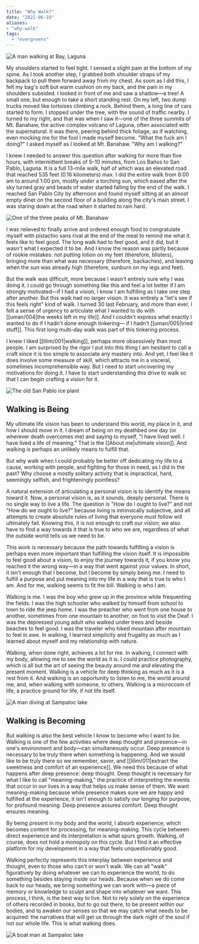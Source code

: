 ```yaml
---
title: "Why Walk?"
date: "2022-06-19"
aliases:
- "why-walk"
tags:
  - "evergreens"
---
```


![A man walking at Bay, Laguna](lilim/images/029/Walking-man.jpeg)

My shoulders started to feel tight. I sensed a slight pain at the bottom of my spine. As I took another step, I grabbed both shoulder straps of my backpack to pull them forward away from my chest. As soon as I did this, I felt my bag's soft but warm cushion on my back, and the pain in my shoulders subsided. I looked in front of me and saw a shadow—a tree! A small one, but enough to take a short standing rest. On my left, two dump trucks moved like tortoises climbing a rock. Behind them, a long line of cars started to form. I stopped under the tree, with the sound of traffic nearby. I turned to my right, and that was when I saw it—one of the three summits of Mt. Banahaw, the active complex volcano of Laguna, often associated with the supernatural. It was there, peering behind thick foliage, as if watching, even mocking me for the fool I made myself become. "What the fuck am I doing?" I asked myself as I looked at Mt. Banahaw. "Why am I walking?"

I knew I needed to answer this question after walking for more than five hours, with intermittent breaks of 5–10 minutes, from Los Baños to San Pablo, Laguna. It is a full 13-mile walk, half of which was an elevated road that reached 535 feet (0.16 kilometers) max. I did the entire walk from 8:00 am to around 1:00 pm, mostly under a torching sun, which eased after the sky turned gray and beads of water started falling by the end of the walk. I reached San Pablo City by afternoon and found myself sitting at an almost empty diner on the second floor of a building along the city's main street. I was staring down at the road when it started to rain hard.

![One of the three peaks of Mt. Banahaw](lilim/images/029/Banahaw.jpeg)

I was relieved to finally arrive and ordered enough food to congratulate myself with pistachio sans rival at the end of the meal to remind me what it feels like to feel good. The long walk had to feel good, and it did, but it wasn't what I expected it to be. And I know the reason was partly because of rookie mistakes: not putting lotion on my feet (therefore, blisters), bringing more than what was necessary (therefore, backaches), and leaving when the sun was already high (therefore, sunburn on my legs and feet).

But the walk was difficult, more because I wasn't entirely sure why I was doing it. I could go through something like this and feel a lot better if I am strongly motivated—if I had a vision, I know I am fulfilling as I take one step after another. But this walk had no larger vision. It was entirely a "let's see if this feels right" kind of walk. I turned 30 last February, and more than ever, I felt a sense of urgency to articulate what I wanted to do with [[uman/004|the weeks left in my life]]. And I couldn't express what exactly I wanted to do if I hadn't done enough tinkering— if I hadn't [[uman/005|tried stuff]]. This first long multi-day walk was part of this tinkering process.

I knew I liked [[lilim/001|walking]], perhaps more obsessively than most people. I am surprised by the rigor I put into this thing I am hesitant to call a craft since it is too simple to associate any mastery into. And yet, I feel like it does involve some measure of skill, which attracts me in a visceral, sometimes incomprehensible way. But I need to start uncovering my motivations for doing it. I have to start understanding this drive to walk so that I can begin crafting a vision for it.

![The old San Pablo ice plant](lilim/images/029/San-Pablo-ice-plant.jpeg)

## Walking is Being

My ultimate life vision has been to understand this world, my place in it, and how I should move in it. I dream of being on my deathbed one day (or wherever death overcomes me) and saying to myself, "I have lived well. I have lived a life of meaning." That is the [[About me|ultimate vision]]. And walking is perhaps an unlikely means to fulfill that.

But why walk when I could probably be better off dedicating my life to a cause, working with people, and fighting for those in need, as I did in the past? Why choose a mostly solitary activity that is impractical, hard, seemingly selfish, and frighteningly pointless?

A natural extension of articulating a personal vision is to identify the means toward it. Now, a personal vision is, as it sounds, deeply personal. There is no single way to live a life. The question is "How do I ought to live?" and not "How do we ought to live?" because living is intrinsically subjective, and all attempts to create absolute rules of living that everyone must follow will ultimately fail. Knowing this, it is not enough to craft our vision; we also have to find a way towards it that is true to who we are, regardless of what the outside world tells us we need to be.

This work is necessary because the path towards fulfilling a vision is perhaps even more important than fulfilling the vision itself. It is impossible to feel good about a vision, to enjoy the journey towards it, if you know you reached it the wrong way—in a way that went against your values. In short, it isn't enough that I become, but I become by simply being me. I need to fulfill a purpose and put meaning into my life in a way that is true to who I am. And for me, walking seems to fit the bill. Walking is who I am.

Walking is me. I was the boy who grew up in the province while frequenting the fields. I was the high schooler who walked by himself from school to town to ride the jeep home. I was the preacher who went from one house to another, sometimes from one mountain to another, on foot to visit the Deaf. I was the depressed young adult who walked under trees and beside beaches to feel good. I was the traveler who hiked mountain after mountain to feel in awe. In walking, I learned simplicity and frugality as much as I learned about myself and my relationship with nature.

Walking, when done right, achieves a lot for me. In walking, I connect with my body, allowing me to see the world as it is. I could practice photography, which is all but the art of seeing the beauty around me and elevating the present moment. Walking is a vehicle for deep thinking as much as it is a rest from it. And walking is an opportunity to listen to me, the world around me, and, when walking with someone, to others. Walking is a microcosm of life, a practice ground for life, if not life itself.

![A man diving at Sampaloc lake](lilim/images/029/Diving-man-Sampaloc-lake.jpeg)

## Walking is Becoming

But walking is also the best vehicle I know to become who I want to be. Walking is one of the few activities where deep thought and presence—in one's environment and body—can simultaneously occur. Deep presence is necessary to be truly there when something is happening. And we would like to be truly there so we remember, savor, and [[lilim/011|extract the sweetness and comfort of an experience]]. We need this because of what happens after deep presence: deep thought. Deep thought is necessary for what I like to call "meaning-making," the practice of interpreting the events that occur in our lives in a way that helps us make sense of them. We want meaning-making because while presence makes sure we are happy and fulfilled at the experience, it isn't enough to satisfy our longing for purpose, for profound meaning. Deep presence assures comfort. Deep thought ensures meaning.

By being present in my body and the world, I absorb experience, which becomes content for processing, for meaning-making. This cycle between direct experience and its interpretation is what spurs growth. Walking, of course, does not hold a monopoly on this cycle. But I find it an effective platform for my development in a way that feels unquestionably good.

Walking perfectly represents this interplay between experience and thought, even to those who can't or won't walk. We can all "walk" figuratively by doing whatever we can to experience the world, to do something besides staying inside our heads. Because when we do come back to our heads, we bring something we can work with—a piece of memory or knowledge to sculpt and shape into whatever we want. This process, I think, is the best way to live. Not to rely solely on the experience of others recorded in books, but to go out there, to be present within our bodies, and to awaken our senses so that we may catch what needs to be acquired: the narratives that will get us through the dark night of the soul if not our whole life. This is what walking does.

![A boat man at Sampaloc lake](lilim/images/029/Boat-man-Sampaloc-lake.jpeg)

